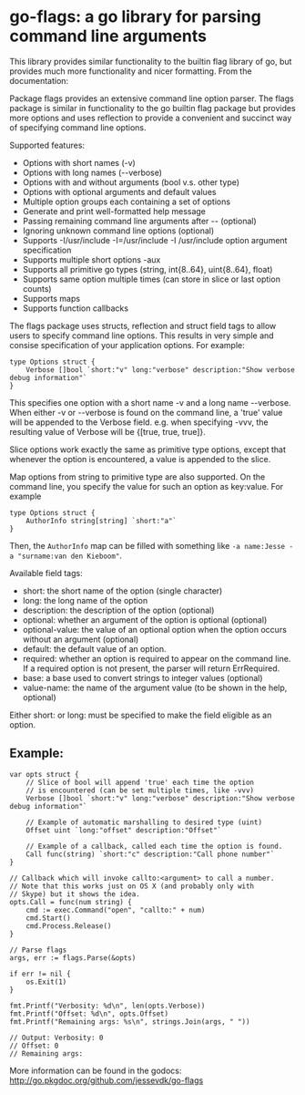 go-flags: a go library for parsing command line arguments
=========================================================

This library provides similar functionality to the builtin flag library of
go, but provides much more functionality and nicer formatting. From the
documentation:

Package flags provides an extensive command line option parser.
The flags package is similar in functionality to the go builtin flag package
but provides more options and uses reflection to provide a convenient and
succinct way of specifying command line options.

Supported features:
* Options with short names (-v)
* Options with long names (--verbose)
* Options with and without arguments (bool v.s. other type)
* Options with optional arguments and default values
* Multiple option groups each containing a set of options
* Generate and print well-formatted help message
* Passing remaining command line arguments after -- (optional)
* Ignoring unknown command line options (optional)
* Supports -I/usr/include -I=/usr/include -I /usr/include option argument specification
* Supports multiple short options -aux
* Supports all primitive go types (string, int{8..64}, uint{8..64}, float)
* Supports same option multiple times (can store in slice or last option counts)
* Supports maps
* Supports function callbacks

The flags package uses structs, reflection and struct field tags
to allow users to specify command line options. This results in very simple
and consise specification of your application options. For example:

    type Options struct {
        Verbose []bool `short:"v" long:"verbose" description:"Show verbose debug information"`
    }

This specifies one option with a short name -v and a long name --verbose.
When either -v or --verbose is found on the command line, a 'true' value
will be appended to the Verbose field. e.g. when specifying -vvv, the
resulting value of Verbose will be {[true, true, true]}.

Slice options work exactly the same as primitive type options, except that
whenever the option is encountered, a value is appended to the slice.

Map options from string to primitive type are also supported. On the command
line, you specify the value for such an option as key:value. For example

    type Options struct {
        AuthorInfo string[string] `short:"a"`
    }

Then, the `AuthorInfo` map can be filled with something like
`-a name:Jesse -a "surname:van den Kieboom"`.

Available field tags:
 * short:          the short name of the option (single character)
 * long:           the long name of the option
 * description:    the description of the option (optional)
 * optional:       whether an argument of the option is optional (optional)
 * optional-value: the value of an optional option when the option occurs
                   without an argument (optional)
 * default:        the default value of an option.
 * required:       whether an option is required to appear on the command
                   line. If a required option is not present, the parser
                   will return ErrRequired.
 * base:           a base used to convert strings to integer values
                   (optional)
 * value-name:     the name of the argument value (to be shown in the help,
                   optional)

Either short: or long: must be specified to make the field eligible as an
option.

Example:
--------
	var opts struct {
		// Slice of bool will append 'true' each time the option
		// is encountered (can be set multiple times, like -vvv)
		Verbose []bool `short:"v" long:"verbose" description:"Show verbose debug information"`

		// Example of automatic marshalling to desired type (uint)
		Offset uint `long:"offset" description:"Offset"`

		// Example of a callback, called each time the option is found.
		Call func(string) `short:"c" description:"Call phone number"`
	}

	// Callback which will invoke callto:<argument> to call a number.
	// Note that this works just on OS X (and probably only with
	// Skype) but it shows the idea.
	opts.Call = func(num string) {
		cmd := exec.Command("open", "callto:" + num)
		cmd.Start()
		cmd.Process.Release()
	}

	// Parse flags
	args, err := flags.Parse(&opts)

	if err != nil {
		os.Exit(1)
	}

	fmt.Printf("Verbosity: %d\n", len(opts.Verbose))
	fmt.Printf("Offset: %d\n", opts.Offset)
	fmt.Printf("Remaining args: %s\n", strings.Join(args, " "))

	// Output: Verbosity: 0
	// Offset: 0
	// Remaining args:

More information can be found in the godocs: <http://go.pkgdoc.org/github.com/jessevdk/go-flags>
